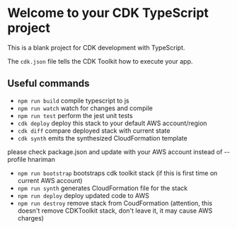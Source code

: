 # Welcome to your CDK TypeScript project

This is a blank project for CDK development with TypeScript.

The `cdk.json` file tells the CDK Toolkit how to execute your app.

## Useful commands

* `npm run build`   compile typescript to js
* `npm run watch`   watch for changes and compile
* `npm run test`    perform the jest unit tests
* `cdk deploy`      deploy this stack to your default AWS account/region
* `cdk diff`        compare deployed stack with current state
* `cdk synth`       emits the synthesized CloudFormation template

please check package.json and update with your AWS account instead of --profile hnariman
* `npm run bootstrap` bootstraps cdk toolkit stack (if this is first time on current AWS account)
* `npm run synth`     generates CloudFormation file for the stack
* `npm run deploy`    deploy updated code to AWS
* `npm run destroy`   remove stack from CoudFormation (attention, this doesn't remove CDKToolkit stack, don't leave it, it may cause AWS charges)
